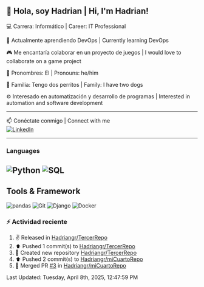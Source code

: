 👋 Hola, soy Hadrian | Hi, I'm Hadrian!
---
💻 Carrera: Informático | Career: IT Professional

🚀 Actualmente aprendiendo DevOps | Currently learning DevOps

🎮 Me encantaría colaborar en un proyecto de juegos | I would love to collaborate on a game project

📌 Pronombres: El | Pronouns: he/him

🐶 Familia: Tengo dos perritos | Family: I have two dogs

⚙️ Interesado en automatización y desarrollo de programas | Interested in automation and software development

---
📫 Conéctate conmigo | Connect with me  
[![LinkedIn](https://img.shields.io/badge/LinkedIn-0077B5?style=for-the-badge&logo=linkedin&logoColor=white)](www.linkedin.com/in/nelson-hadrian-guevara-rodriguez-3b3455145/)

---
###  **Languages**
![Python](https://img.shields.io/badge/Python-3776AB?style=for-the-badge&logo=python&logoColor=white)
![SQL](https://img.shields.io/badge/SQL-316192?style=for-the-badge&logo=postgresql&logoColor=white)
--
## **Tools & Framework**
![pandas](https://img.shields.io/badge/pandas-150458?style=for-the-badge&logo=pandas&logoColor=white)
![Git](https://img.shields.io/badge/Git-F05032?style=for-the-badge&logo=git&logoColor=white)
![Django](https://img.shields.io/badge/Django-092E20?style=for-the-badge&logo=django&logoColor=white)
![Docker](https://img.shields.io/badge/Docker-2496ED?style=for-the-badge&logo=docker&logoColor=white)


### :zap: Actividad reciente
<!--RECENT_ACTIVITY:start-->
1. ✌️ Released [](https://github.com/Hadriangr/TercerRepo/releases/tag/v0.1.0) in [Hadriangr/TercerRepo](https://github.com/Hadriangr/TercerRepo)<br>
2. ⬆️ Pushed 1 commit(s) to [Hadriangr/TercerRepo](https://github.com/Hadriangr/TercerRepo)<br>
3. 📔 Created new repository [Hadriangr/TercerRepo](https://github.com/Hadriangr/TercerRepo)<br>
4. ⬆️ Pushed 2 commit(s) to [Hadriangr/miCuartoRepo](https://github.com/Hadriangr/miCuartoRepo)<br>
5. 🎉 Merged PR [#3](https://github.com/Hadriangr/miCuartoRepo/pull/3) in [Hadriangr/miCuartoRepo](https://github.com/Hadriangr/miCuartoRepo)<br>
<!--RECENT_ACTIVITY:end-->
<!--RECENT_ACTIVITY:last_update-->
Last Updated: Tuesday, April 8th, 2025, 12:47:59 PM
<!--RECENT_ACTIVITY:last_update_end-->
